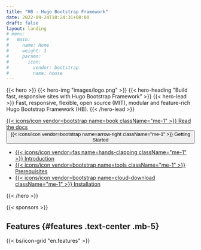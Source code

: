 ```yaml
---
title: "HB - Hugo Bootstrap Framework"
date: 2022-09-24T18:24:31+08:00
draft: false
layout: landing
# menu:
#   main:
#     name: Home
#     weight: 1
#     params:
#       icon:
#         vendor: bootstrap
#         name: house
---
```


{{< hero >}}
{{< hero-img "images/logo.png" >}}
{{< hero-heading "Build fast, responsive sites with Hugo Bootstrap Framework" >}}
{{< hero-lead >}}
Fast, responsive, flexible, open source (MIT), modular and feature-rich Hugo Bootstrap Framework (HB).
{{< /hero-lead >}}

<div class="mt-3 d-flex align-items-center justify-content-center flex-wrap">
  <a class="btn btn-lg btn-primary fw-semibold mb-2 py-3" href="{{< relref path=`docs` lang=`en` >}}">
    {{< icons/icon vendor=bootstrap name=book className="me-1" >}} Read the docs
  </a>
  <div class="btn-group btn-group-lg">
    <button type="button" class="btn btn-success dropdown-toggle fw-semibold mb-2 py-3 ms-1 ms-md-3" data-bs-toggle="dropdown" aria-expanded="false">
      {{< icons/icon vendor=bootstrap name=arrow-right className="me-1" >}} Getting Started
    </button>
    <ul class="dropdown-menu">
      <li>
        <a class="dropdown-item" href="{{< relref path=`docs/getting-started/introduction` lang=`en` >}}">
          {{< icons/icon vendor=fas name=hands-clapping className="me-1" >}} Introduction
        </a>
      </li>
      <li>
        <a class="dropdown-item" href="{{< relref path=`docs/getting-started/prerequisites` lang=`en` >}}">
          {{< icons/icon vendor=bootstrap name=tools className="me-1" >}} Prerequisites
        </a>
      </li>
      <li>
        <a class="dropdown-item" href="{{< relref path=`docs/getting-started/installation` lang=`en` >}}">
          {{< icons/icon vendor=bootstrap name=cloud-download className="me-1" >}} Installation
        </a>
      </li>
    </ul>
  </div>
</div>
{{< /hero >}}

{{< sponsors >}}

## Features {#features .text-center .mb-5}

{{< bs/icon-grid "en.features" >}}
